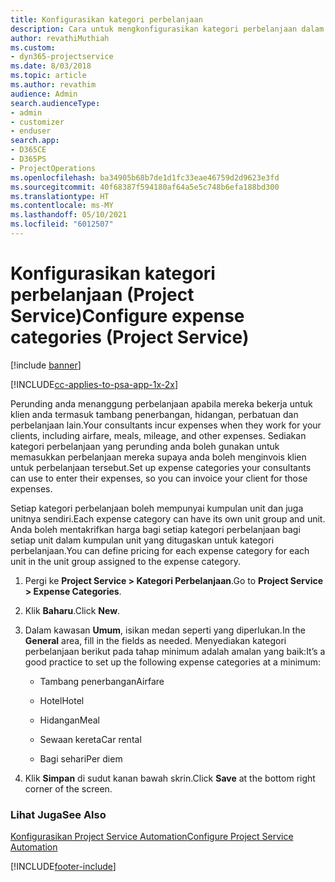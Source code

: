 ```yaml
---
title: Konfigurasikan kategori perbelanjaan
description: Cara untuk mengkonfigurasikan kategori perbelanjaan dalam Project Service
author: revathiMuthiah
ms.custom:
- dyn365-projectservice
ms.date: 8/03/2018
ms.topic: article
ms.author: revathim
audience: Admin
search.audienceType:
- admin
- customizer
- enduser
search.app:
- D365CE
- D365PS
- ProjectOperations
ms.openlocfilehash: ba34905b68b7de1d1fc33eae46759d2d9623e3fd
ms.sourcegitcommit: 40f68387f594180af64a5e5c748b6efa188bd300
ms.translationtype: HT
ms.contentlocale: ms-MY
ms.lasthandoff: 05/10/2021
ms.locfileid: "6012507"
---
```

# <a name="configure-expense-categories-project-service"></a><span data-ttu-id="64058-103">Konfigurasikan kategori perbelanjaan (Project Service)</span><span class="sxs-lookup"><span data-stu-id="64058-103">Configure expense categories (Project Service)</span></span>

[!include [banner](../includes/psa-now-project-operations.md)]

[!INCLUDE[cc-applies-to-psa-app-1x-2x](../includes/cc-applies-to-psa-app-1x-2x.md)]

<span data-ttu-id="64058-104">Perunding anda menanggung perbelanjaan apabila mereka bekerja untuk klien anda termasuk tambang penerbangan, hidangan, perbatuan dan perbelanjaan lain.</span><span class="sxs-lookup"><span data-stu-id="64058-104">Your consultants incur expenses when they work for your clients, including airfare, meals, mileage, and other expenses.</span></span> <span data-ttu-id="64058-105">Sediakan kategori perbelanjaan yang perunding anda boleh gunakan untuk memasukkan perbelanjaan mereka supaya anda boleh menginvois klien untuk perbelanjaan tersebut.</span><span class="sxs-lookup"><span data-stu-id="64058-105">Set up expense categories your consultants can use to enter their expenses, so you can invoice your client for those expenses.</span></span>  
  
<span data-ttu-id="64058-106">Setiap kategori perbelanjaan boleh mempunyai kumpulan unit dan juga unitnya sendiri.</span><span class="sxs-lookup"><span data-stu-id="64058-106">Each expense category can have its own unit group and unit.</span></span> <span data-ttu-id="64058-107">Anda boleh mentakrifkan harga bagi setiap kategori perbelanjaan bagi setiap unit dalam kumpulan unit yang ditugaskan untuk kategori perbelanjaan.</span><span class="sxs-lookup"><span data-stu-id="64058-107">You can define pricing for each expense category for each unit in the unit group assigned to the expense category.</span></span>  
  
1.  <span data-ttu-id="64058-108">Pergi ke **Project Service > Kategori Perbelanjaan**.</span><span class="sxs-lookup"><span data-stu-id="64058-108">Go to **Project Service > Expense Categories**.</span></span>  
  
2.  <span data-ttu-id="64058-109">Klik **Baharu**.</span><span class="sxs-lookup"><span data-stu-id="64058-109">Click **New**.</span></span>  
  
3.  <span data-ttu-id="64058-110">Dalam kawasan **Umum**, isikan medan seperti yang diperlukan.</span><span class="sxs-lookup"><span data-stu-id="64058-110">In the **General** area, fill in the fields as needed.</span></span> <span data-ttu-id="64058-111">Menyediakan kategori perbelanjaan berikut pada tahap minimum adalah amalan yang baik:</span><span class="sxs-lookup"><span data-stu-id="64058-111">It’s a good practice to set up the following expense categories at a minimum:</span></span>  
  
    -   <span data-ttu-id="64058-112">Tambang penerbangan</span><span class="sxs-lookup"><span data-stu-id="64058-112">Airfare</span></span>  
  
    -   <span data-ttu-id="64058-113">Hotel</span><span class="sxs-lookup"><span data-stu-id="64058-113">Hotel</span></span>  
  
    -   <span data-ttu-id="64058-114">Hidangan</span><span class="sxs-lookup"><span data-stu-id="64058-114">Meal</span></span>  
  
    -   <span data-ttu-id="64058-115">Sewaan kereta</span><span class="sxs-lookup"><span data-stu-id="64058-115">Car rental</span></span>  
  
    -   <span data-ttu-id="64058-116">Bagi sehari</span><span class="sxs-lookup"><span data-stu-id="64058-116">Per diem</span></span>  
  
4.  <span data-ttu-id="64058-117">Klik **Simpan** di sudut kanan bawah skrin.</span><span class="sxs-lookup"><span data-stu-id="64058-117">Click **Save** at the bottom right corner of the screen.</span></span>  
  
### <a name="see-also"></a><span data-ttu-id="64058-118">Lihat Juga</span><span class="sxs-lookup"><span data-stu-id="64058-118">See Also</span></span>  
 [<span data-ttu-id="64058-119">Konfigurasikan Project Service Automation</span><span class="sxs-lookup"><span data-stu-id="64058-119">Configure Project Service Automation</span></span>](../psa/configure.md)


[!INCLUDE[footer-include](../includes/footer-banner.md)]